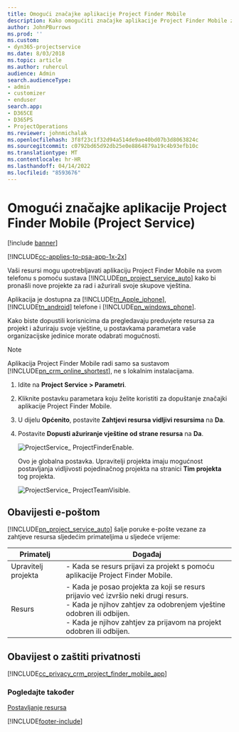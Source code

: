 ```yaml
---
title: Omogući značajke aplikacije Project Finder Mobile
description: Kako omogućiti značajke aplikacije Project Finder Mobile za Project Service
author: JohnPBurrows
ms.prod: ''
ms.custom:
- dyn365-projectservice
ms.date: 8/03/2018
ms.topic: article
ms.author: ruhercul
audience: Admin
search.audienceType:
- admin
- customizer
- enduser
search.app:
- D365CE
- D365PS
- ProjectOperations
ms.reviewer: johnmichalak
ms.openlocfilehash: 3f8f23c1f32d94a514de9ae40bd07b3d8063824c
ms.sourcegitcommit: c0792bd65d92db25e0e8864879a19c4b93efb10c
ms.translationtype: MT
ms.contentlocale: hr-HR
ms.lasthandoff: 04/14/2022
ms.locfileid: "8593676"
---
```

# <a name="enable-project-finder-mobile-app-features-project-service"></a>Omogući značajke aplikacije Project Finder Mobile (Project Service)

[!include [banner](../includes/psa-now-project-operations.md)]

[!INCLUDE[cc-applies-to-psa-app-1x-2x](../includes/cc-applies-to-psa-app-1x-2x.md)]

Vaši resursi mogu upotrebljavati aplikaciju Project Finder Mobile na svom telefonu s pomoću sustava [!INCLUDE[pn_project_service_auto](../includes/pn-project-service-auto.md)] kako bi pronašli nove projekte za rad i ažurirali svoje skupove vještina.  
  
 Aplikacija je dostupna za [!INCLUDE[tn_Apple_iphone](../includes/tn-apple-iphone.md)], [!INCLUDE[tn_android](../includes/tn-android.md)] telefone i [!INCLUDE[pn_windows_phone](../includes/pn-windows-phone.md)].  
    
 Kako biste dopustili korisnicima da pregledavaju preduvjete resursa za projekt i ažuriraju svoje vještine, u postavkama parametara vaše organizacijske jedinice morate odabrati mogućnosti.
  
> [!NOTE]
>  Aplikacija Project Finder Mobile radi samo sa sustavom [!INCLUDE[pn_crm_online_shortest](../includes/pn-crm-online-shortest.md)], ne s lokalnim instalacijama.  
  
1. Idite na **Project Service > Parametri**.  
  
2. Kliknite postavku parametara koju želite koristiti za dopuštanje značajki aplikacije Project Finder Mobile.  
  
3. U dijelu **Općenito**, postavite **Zahtjevi resursa vidljivi resursima** na **Da**.  
  
4. Postavite **Dopusti ažuriranje vještine od strane resursa** na **Da**.  
  
   ![ProjectService&#95; ProjectFinderEnable.](../psa/media/project-service-project-finder-enable.png "ProjectService_ProjectFinderEnable")  
  
   Ovo je globalna postavka. Upravitelji projekta imaju mogućnost postavljanja vidljivosti pojedinačnog projekta na stranici **Tim projekta** tog projekta.  
  
   ![ProjectService&#95; ProjectTeamVisible.](../psa/media/project-service-project-team-visible.png "ProjectService_ProjectTeamVisible")  
  
## <a name="email-notifications"></a>Obavijesti e-poštom  
 [!INCLUDE[pn_project_service_auto](../includes/pn-project-service-auto.md)] šalje poruke e-pošte vezane za zahtjeve resursa sljedećim primateljima u sljedeće vrijeme:  
  
|Primatelj|Događaj|  
|---------------|-----------|  
|Upravitelj projekta|- Kada se resurs prijavi za projekt s pomoću aplikacije Project Finder Mobile.|  
|Resurs|- Kada je posao projekta za koji se resurs prijavio već izvršio neki drugi resurs.<br />- Kada je njihov zahtjev za odobrenjem vještine odobren ili odbijen.<br />- Kada je njihov zahtjev za prijavom na projekt odobren ili odbijen.|  
  
## <a name="privacy-notice"></a>Obavijest o zaštiti privatnosti  
 [!INCLUDE[cc_privacy_crm_project_finder_mobile_app](../includes/cc-privacy-crm-project-finder-mobile-app.md)]  
  
### <a name="see-also"></a>Pogledajte također  
 [Postavljanje resursa](../psa/set-up-resources.md)


[!INCLUDE[footer-include](../includes/footer-banner.md)]
